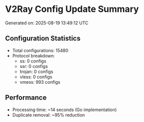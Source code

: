 # V2Ray Config Update Summary
Generated on: 2025-08-19 13:49:12 UTC

## Configuration Statistics
- Total configurations: 15480
- Protocol breakdown:
  - ss: 0 configs
  - ssr: 0 configs
  - trojan: 0 configs
  - vless: 0 configs
  - vmess: 993 configs

## Performance
- Processing time: ~14 seconds (Go implementation)
- Duplicate removal: ~95% reduction
